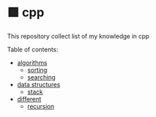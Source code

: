 # 🟪 cpp

This repository collect list of my knowledge in cpp

Table of contents:

- [algorithms](./algorithms/)
  - [sorting](./algorithms/sort/)
  - [searching](./algorithms//search/)
- [data structures](./data-structures/)
  - [stack](./data-structures/stack/)
- [different](./different/)
  - [recursion](./different/recursion.cpp)
